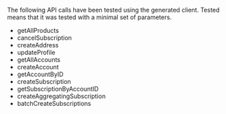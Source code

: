 
The following API calls have been tested using the generated client. Tested
means that it was tested with a minimal set of parameters.

- getAllProducts
- cancelSubscription
- createAddress
- updateProfile
- getAllAccounts
- createAccount
- getAccountByID
- createSubscription
- getSubscriptionByAccountID
- createAggregatingSubscription
- batchCreateSubscriptions

